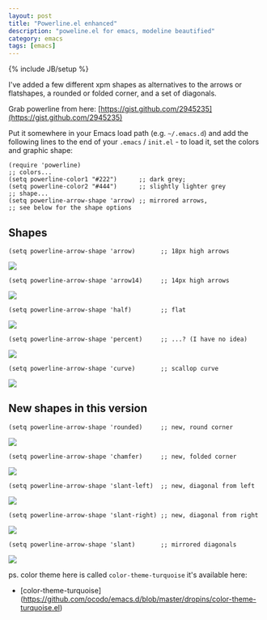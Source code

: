 ```yaml
---
layout: post
title: "Powerline.el enhanced"
description: "poweline.el for emacs, modeline beautified"
category: emacs
tags: [emacs]
---
```

{% include JB/setup %}

I've added a few different xpm shapes as alternatives to the arrows or
flatshapes, a rounded or folded corner, and a set of diagonals. 

Grab powerline from here: [https://gist.github.com/2945235](https://gist.github.com/2945235)

Put it somewhere in your Emacs load path (e.g. `~/.emacs.d`) and add
the following lines to the end of your `.emacs` / `init.el` - to load
it, set the colors and graphic shape:

    (require 'powerline)
    ;; colors...
    (setq powerline-color1 "#222")      ;; dark grey; 
    (setq powerline-color2 "#444")      ;; slightly lighter grey
    ;; shape...
    (setq powerline-arrow-shape 'arrow) ;; mirrored arrows, 
    ;; see below for the shape options
    
## Shapes

    (setq powerline-arrow-shape 'arrow)       ;; 18px high arrows  

![](http://ocodo.info/powerline/arrow.png)

    (setq powerline-arrow-shape 'arrow14)     ;; 14px high arrows

![](http://ocodo.info/powerline/arrow14.png)

    (setq powerline-arrow-shape 'half)        ;; flat

![](http://ocodo.info/powerline/half.png)

    (setq powerline-arrow-shape 'percent)     ;; ...? (I have no idea)

![](http://ocodo.info/powerline/percent.png)

    (setq powerline-arrow-shape 'curve)       ;; scallop curve

![](http://ocodo.info/powerline/curve.png)

## New shapes in this version

    (setq powerline-arrow-shape 'rounded)     ;; new, round corner

![](http://ocodo.info/powerline/rounded.png)

    (setq powerline-arrow-shape 'chamfer)     ;; new, folded corner

![](http://ocodo.info/powerline/chamfer.png)

    (setq powerline-arrow-shape 'slant-left)  ;; new, diagonal from left

![](http://ocodo.info/powerline/slant-left.png)

    (setq powerline-arrow-shape 'slant-right) ;; new, diagonal from right

![](http://ocodo.info/powerline/slant-right.png)

    (setq powerline-arrow-shape 'slant)       ;; mirrored diagonals

![](http://ocodo.info/powerline/slant.png)

ps. color theme here is called `color-theme-turquoise` it's available
here:

* [color-theme-turquoise] (https://github.com/ocodo/emacs.d/blob/master/dropins/color-theme-turquoise.el)
